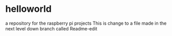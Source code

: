 # helloworld
a repository for the raspberry pi projects
This is  change to a file made in the next level down branch called Readme-edit
